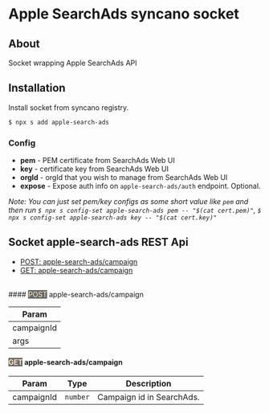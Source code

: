 # Apple SearchAds syncano socket

## About
Socket wrapping Apple SearchAds API

## Installation

Install socket from syncano registry. 

```sh
$ npx s add apple-search-ads
```

### Config

* **pem** - PEM certificate from SearchAds Web UI
* **key** - certificate key from SearchAds Web UI
* **orgId** - orgId that you wish to manage from SearchAds Web UI
* **expose** - Expose auth info on `apple-search-ads/auth` endpoint. Optional.

*Note: You can just set pem/key configs as some short value like `pem`
and then run `$ npx s config-set apple-search-ads pem -- "$(cat cert.pem)"`,
`$ npx s config-set apple-search-ads key -- "$(cat cert.key)"`*

## Socket apple-search-ads REST Api
* [POST: apple-search-ads/campaign](#apple-search-ads/campaign)
* [GET: apple-search-ads/campaign](#apple-search-ads/campaign)
<br>
#### <font style="background-color:dimgray; color:bisque" >POST</font> apple-search-ads/campaign<a name="apple-search-ads/campaign"></a>

| Param |
| --- |
| campaignId | 
| args | 

#### <font style="background-color:dimgray; color:bisque" >GET</font> apple-search-ads/campaign<a name="apple-search-ads/campaign"></a>

| Param | Type | Description |
| --- | --- | --- |
| campaignId | <code>number</code> | Campaign id in SearchAds. |

